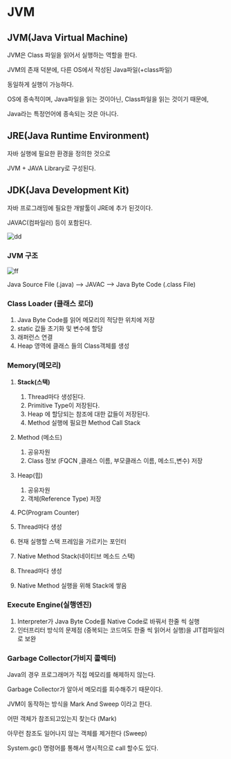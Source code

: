 # JVM

## JVM(Java Virtual Machine)

JVM은 Class 파일을 읽어서 실행하는 역할을 한다.

JVM의 존재 덕분에, 다른 OS에서 작성된 Java파일(+class파일)

동일하게 실행이 가능하다.

OS에 종속적이며, Java파일을 읽는 것이아닌, Class파일을 읽는 것이기 때문에,

Java라는 특정언어에 종속되는 것은 아니다.

## JRE(Java Runtime Environment)

자바 실행에 필요한 환경을 정의한 것으로

JVM + JAVA Library로 구성된다.

## JDK(Java Development Kit)

자바 프로그래밍에 필요한 개발툴이 JRE에 추가 된것이다.

JAVAC(컴파일러) 등이 포함된다.

![dd](https://img1.daumcdn.net/thumb/R1280x0/?scode=mtistory2&fname=https%3A%2F%2Fblog.kakaocdn.net%2Fdn%2Fc00klf%2FbtqAjMzLyF2%2F6sU1VGp5vqAYIPLsXpakpK%2Fimg.png)

### JVM 구조

![ff](https://img1.daumcdn.net/thumb/R1280x0/?scode=mtistory2&fname=http%3A%2F%2Fcfile22.uf.tistory.com%2Fimage%2F9973563D5ACE0315215FF6)

Java Source File (.java) —> JAVAC —> Java Byte Code (.class File)

### Class Loader (클래스 로더)

1. Java Byte Code를 읽어 메모리의 적당한 위치에 저장
2. static 값들 초기화 및 변수에 할당
3. 래퍼런스 연결
4. Heap 영역에 클래스 들의 Class객체를 생성

### Memory(메모리)

1. **Stack(스택)**
    1. Thread마다 생성된다.
    2. Primitive Type이 저장된다.
    3. Heap 에 할당되는 참조에 대한 값들이 저장된다.
    4. Method 실행에 필요한 Method Call Stack

2. Method (메소드)
    1. 공유자원
    2. Class 정보 (FQCN ,클래스 이름, 부모클래스 이름, 메소드,변수) 저장

3. Heap(힙)
    1. 공유자원
    2. 객체(Reference Type) 저장

4. PC(Program Counter)

1. Thread마다 생성
2. 현재 실행할 스택 프레임을 가르키는 포인터

5. Native Method Stack(네이티브 메소드 스택)

1. Thread마다 생성
2. Native Method 실행을 위해 Stack에 쌓음

### Execute Engine(실행엔진)

1. Interpreter가 Java Byte Code를 Native Code로 바꿔서 한줄 씩 실행
2. 인터프리터 방식의 문제점 (중복되는 코드여도 한줄 씩 읽어서 실행)을 JIT컴파일러로 보완

### Garbage Collector(가비지 콜렉터)

Java의 경우 프로그래머가 직접 메모리를 해제하지 않는다.

Garbage Collector가 알아서 메모리를 회수해주기 때문이다.

JVM이 동작하는 방식을 Mark And Sweep 이라고 한다.

어떤 객체가 참조되고있는지 찾는다 (Mark)

아무런 참조도 일어나지 않는 객체를 제거한다 (Sweep)

System.gc() 명령어를 통해서 명시적으로 call 할수도 있다.
